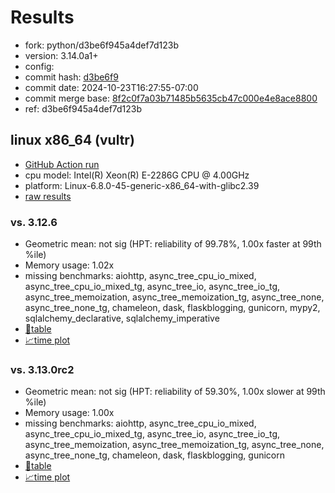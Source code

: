 # Results

- fork: python/d3be6f945a4def7d123b
- version: 3.14.0a1+
- config: 
- commit hash: [d3be6f9](https://github.com/python/cpython/commit/d3be6f9)
- commit date: 2024-10-23T16:27:55-07:00
- commit merge base: [8f2c0f7a03b71485b5635cb47c000e4e8ace8800](https://github.com/python/cpython/commit/8f2c0f7a03b71485b5635cb47c000e4e8ace8800)
- ref: d3be6f945a4def7d123b

## linux x86_64 (vultr)

- [GitHub Action run](https://github.com/facebookexperimental/free-threading-benchmarking/actions/runs/11490282607)
- cpu model: Intel(R) Xeon(R) E-2286G CPU @ 4.00GHz
- platform: Linux-6.8.0-45-generic-x86_64-with-glibc2.39
- [raw results](bm-20241023-vultr-x86_64-python-d3be6f945a4def7d123b-3.14.0a1%2B-d3be6f9.json)

### vs. 3.12.6

- Geometric mean: not sig (HPT: reliability of 99.78%, 1.00x faster at 99th %ile)
- Memory usage: 1.02x
- missing benchmarks: aiohttp, async_tree_cpu_io_mixed, async_tree_cpu_io_mixed_tg, async_tree_io, async_tree_io_tg, async_tree_memoization, async_tree_memoization_tg, async_tree_none, async_tree_none_tg, chameleon, dask, flaskblogging, gunicorn, mypy2, sqlalchemy_declarative, sqlalchemy_imperative
- [📄table](bm-20241023-vultr-x86_64-python-d3be6f945a4def7d123b-3.14.0a1%2B-d3be6f9-vs-3.12.6.md)
- [📈time plot](bm-20241023-vultr-x86_64-python-d3be6f945a4def7d123b-3.14.0a1%2B-d3be6f9-vs-3.12.6.svg)

### vs. 3.13.0rc2

- Geometric mean: not sig (HPT: reliability of 59.30%, 1.00x slower at 99th %ile)
- Memory usage: 1.00x
- missing benchmarks: aiohttp, async_tree_cpu_io_mixed, async_tree_cpu_io_mixed_tg, async_tree_io, async_tree_io_tg, async_tree_memoization, async_tree_memoization_tg, async_tree_none, async_tree_none_tg, chameleon, dask, flaskblogging, gunicorn
- [📄table](bm-20241023-vultr-x86_64-python-d3be6f945a4def7d123b-3.14.0a1%2B-d3be6f9-vs-3.13.0rc2.md)
- [📈time plot](bm-20241023-vultr-x86_64-python-d3be6f945a4def7d123b-3.14.0a1%2B-d3be6f9-vs-3.13.0rc2.svg)

